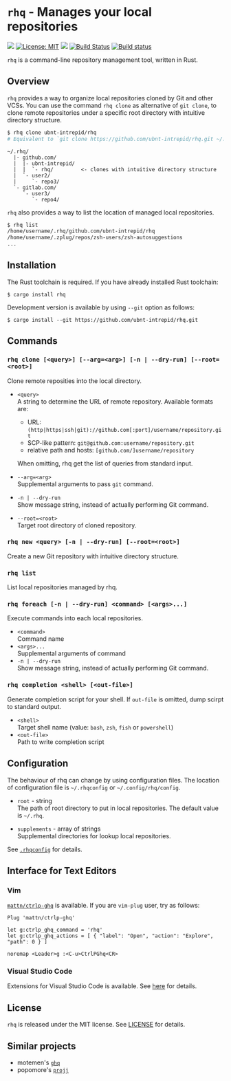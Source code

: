 # `rhq` - Manages your local repositories

[![](https://img.shields.io/crates/v/rhq.svg)](https://crates.io/crates/rhq)
[![License: MIT](https://img.shields.io/badge/License-MIT-yellow.svg)](https://opensource.org/licenses/MIT)
[![](http://vsmarketplacebadge.apphb.com/version-short/ubnt-intrepid.vscode-rhq.svg)](https://marketplace.visualstudio.com/items?itemName=ubnt-intrepid.vscode-rhq)
[![Build Status](https://travis-ci.org/ubnt-intrepid/rhq.svg?branch=master)](https://travis-ci.org/ubnt-intrepid/rhq)
[![Build status](https://ci.appveyor.com/api/projects/status/xc8i1sredjldkuy4?svg=true)](https://ci.appveyor.com/project/ubnt-intrepid/rhq)

`rhq` is a command-line repository management tool, written in Rust.

## Overview
`rhq` provides a way to organize local repositories cloned by Git and other VCSs.
You can use the command `rhq clone` as alternative of `git clone`,
to clone remote repositories under a specific root directory with intuitive directory structure.

```sh
$ rhq clone ubnt-intrepid/rhq
# Equivalent to `git clone https://github.com/ubnt-intrepid/rhq.git ~/.rhq/github.com/ubnt-intrepid/rhq`
```

```
~/.rhq/
  |- github.com/
  |  |- ubnt-intrepid/
  |  |  `- rhq/         <- clones with intuitive directory structure
  |  `- user2/
  |     `- repo3/
  `- gitlab.com/
     `- user3/
        `- repo4/
```

`rhq` also provides a way to list the location of managed local repositories.

```sh
$ rhq list
/home/username/.rhq/github.com/ubnt-intrepid/rhq
/home/username/.zplug/repos/zsh-users/zsh-autosuggestions
...
```

## Installation
The Rust toolchain is required. If you have already installed Rust toolchain:
```shell-session
$ cargo install rhq
```

Development version is available by using `--git` option as follows:
```shell-session
$ cargo install --git https://github.com/ubnt-intrepid/rhq.git
```

## Commands

### `rhq clone [<query>] [--arg=<arg>] [-n | --dry-run] [--root=<root>]`
Clone remote reposities into the local directory.

<!-- TODO: add `--protocol` option -->

* `<query>`  
  A string to determine the URL of remote repository. Available formats are:
  - URL: `(http|https|ssh|git)://github.com[:port]/username/repository.git`
  - SCP-like pattern: `git@github.com:username/repository.git`
  - relative path and hosts: `[github.com/]username/repository`

  When omitting, rhq get the list of queries from standard input.

* `--arg=<arg>`  
  Supplemental arguments to pass `git` command.

* `-n | --dry-run`  
  Show message string, instead of actually performing Git command.

* `--root=<root>`  
  Target root directory of cloned repository.

### `rhq new <query> [-n | --dry-run] [--root=<root>]`
Create a new Git repository with intuitive directory structure.

### `rhq list`  
List local repositories managed by rhq.

### `rhq foreach [-n | --dry-run] <command> [<args>...]`
Execute commands into each local repositories.

* `<command>`  
  Command name
* `<args>...`  
  Supplemental arguments of command
* `-n | --dry-run`  
  Show message string, instead of actually performing Git command.

### `rhq completion <shell> [<out-file>]`
Generate completion script for your shell.
If `out-file` is omitted, dump scirpt to standard output.

* `<shell>`  
  Target shell name (value: `bash`, `zsh`, `fish` or `powershell`)
* `<out-file>`  
  Path to write completion script


## Configuration
The behaviour of rhq can change by using configuration files.
The location of configuration file is `~/.rhqconfig` or `~/.config/rhq/config`.

* `root` - string  
  The path of root directory to put in local repositories.
  The default value is `~/.rhq`.

* `supplements` - array of strings  
  Supplemental directories for lookup local repositories.

See [`.rhqconfig`](.rhqconfig) for details.


## Interface for Text Editors

### Vim
[`mattn/ctrlp-ghq`](https://github.com/mattn/ctrlp-ghq) is available.
If you are `vim-plug` user, try as follows:

```vim
Plug 'mattn/ctrlp-ghq'

let g:ctrlp_ghq_command = 'rhq'
let g:ctrlp_ghq_actions = [ { "label": "Open", "action": "Explore", "path": 0 } ]

noremap <Leader>g :<C-u>CtrlPGhq<CR>
```

### Visual Studio Code
Extensions for Visual Studio Code is available.
See [here](https://marketplace.visualstudio.com/items?itemName=ubnt-intrepid.vscode-rhq) for details.

## License
`rhq` is released under the MIT license. See [LICENSE](LICENSE) for details.

## Similar projects
* motemen's [`ghq`](https://github.com/motemen/ghq)
* popomore's [`projj`](https://github.com/popomore/projj)
